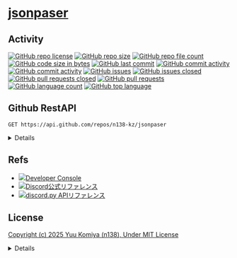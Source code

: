 # [jsonpaser](https://github.com/n138-kz/jsonpaser)

## Activity

[![GitHub repo license](https://img.shields.io/github/license/n138-kz/jsonpaser)](/LICENSE)
[![GitHub repo size](https://img.shields.io/github/repo-size/n138-kz/jsonpaser)](/../../)
[![GitHub repo file count](https://img.shields.io/github/directory-file-count/n138-kz/jsonpaser)](/../../)
[![GitHub code size in bytes](https://img.shields.io/github/languages/code-size/n138-kz/jsonpaser)](/../../)
[![GitHub last commit](https://img.shields.io/github/last-commit/n138-kz/jsonpaser)](/../../commits)
[![GitHub commit activity](https://img.shields.io/github/commit-activity/w/n138-kz/jsonpaser)](/../../commits)
[![GitHub commit activity](https://img.shields.io/github/commit-activity/t/n138-kz/jsonpaser)](/../../commits)
[![GitHub issues](https://img.shields.io/github/issues/n138-kz/jsonpaser)](/../../issues)
[![GitHub issues closed](https://img.shields.io/github/issues-closed/n138-kz/jsonpaser)](/../../issues)
[![GitHub pull requests closed](https://img.shields.io/github/issues-pr-closed/n138-kz/jsonpaser)](/../../pulls)
[![GitHub pull requests](https://img.shields.io/github/issues-pr/n138-kz/jsonpaser)](/../../pulls)
[![GitHub language count](https://img.shields.io/github/languages/count/n138-kz/jsonpaser)](/../../)
[![GitHub top language](https://img.shields.io/github/languages/top/n138-kz/jsonpaser)](/../../)

## Github RestAPI

```http
GET https://api.github.com/repos/n138-kz/jsonpaser
```

<details>

  [n138-kz/jsonpaser](https://api.github.com/repos/n138-kz/jsonpaser) (Public repos only)
  
</details>

## Refs

- [![](https://www.google.com/s2/favicons?size=64&domain=https://discord.com)Developer Console](https://discord.com/developers/applications)
- [![](https://www.google.com/s2/favicons?size=64&domain=https://discord.com)Discord公式リファレンス](https://discord.com/developers/docs/topics/oauth2)
- [![](https://www.google.com/s2/favicons?size=64&domain=https://discord.com)discord.py APIリファレンス](https://discordpy.readthedocs.io/ja/latest/api.html)

## License

[Copyright (c) 2025 Yuu Komiya (n138), Under MIT License](LICENSE)  

<details>

[MIT_License | wikipedia](https://ja.wikipedia.org/wiki/MIT_License)

[The MIT License](https://opensource.org/license/mit/)
> [n138-kz/*](./) is licensed under the `MIT License`.  
>
> Permission is hereby granted, free of charge, to any person obtaining a copy of this software and associated documentation files (the “Software”), to deal in the Software without restriction, including without limitation the rights to use, copy, modify, merge, publish, distribute, sublicense, and/or sell copies of the Software, and to permit persons to whom the Software is furnished to do so, subject to the following conditions:
>
> `Copyright <YEAR> <COPYRIGHT HOLDER>`
> 
> The above copyright notice and this permission notice shall be included in all copies or substantial portions of the Software.
> 
> THE SOFTWARE IS PROVIDED “AS IS”, WITHOUT WARRANTY OF ANY KIND, EXPRESS OR IMPLIED, INCLUDING BUT NOT LIMITED TO THE WARRANTIES OF MERCHANTABILITY, FITNESS FOR A PARTICULAR PURPOSE AND NONINFRINGEMENT. IN NO EVENT SHALL THE AUTHORS OR COPYRIGHT HOLDERS BE LIABLE FOR ANY CLAIM, DAMAGES OR OTHER LIABILITY, WHETHER IN AN ACTION OF CONTRACT, TORT OR OTHERWISE, ARISING FROM, OUT OF OR IN CONNECTION WITH THE SOFTWARE OR THE USE OR OTHER DEALINGS IN THE SOFTWARE.

[The MIT License](https://opensource.org/license/mit/)
> [n138-kz/*](./) は、MIT ライセンスに基づいてライセンスされています。  
> 以下に定める条件に従い、本ソフトウェアおよび関連文書のファイル（以下「ソフトウェア」）の複製を取得するすべての人に対し、ソフトウェアを無制限に扱うことを無償で許可します。これには、ソフトウェアの複製を使用、複写、変更、結合、掲載、頒布、サブライセンス、および/または販売する権利、およびソフトウェアを提供する相手に同じことを許可する権利も無制限に含まれます。  
>
> `Copyright (c) <著作権発生年> <著作権保持者名>`
> 
> 上記の著作権表示および本許諾表示を、ソフトウェアのすべての複製または重要な部分に記載するものとします。
>
> ソフトウェアは「現状のまま」で、明示であるか暗黙であるかを問わず、何らの保証もなく提供されます。ここでいう保証とは、商品性、特定の目的への適合性、および権利非侵害についての保証も含みますが、それに限定されるものではありません。
> 作者または著作権者は、契約行為、不法行為、またはそれ以外であろうと、ソフトウェアに起因または関連し、あるいはソフトウェアの使用またはその他の扱いによって生じる一切の請求、損害、その他の義務について何らの責任も負わないものとします。

### Permissions / 許可
- Commercial use / 商用利用
- Modification / 改変
- Distribution / 再配布
- Private use / 私的使用 

### Limitations / 制限事項
- Liability / 発生した問題に責任を負わない
- Warranty / 無保証

</details>
